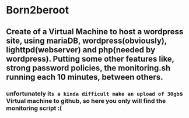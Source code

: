 # Born2beroot
## Create of a Virtual Machine to host a wordpress site, using mariaDB, wordpress(obviously), lighttpd(webserver) and php(needed by wordpress). Putting some other features like, strong password policies, the monitoring.sh running each 10 minutes, between others.

### unfortunately it`s a kinda difficult make an upload of 30gb`s Virtual machine to github, so here you only will find the monitoring script :(
